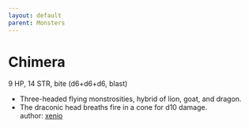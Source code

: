 ```yaml
---
layout: default
parent: Monsters 
--- 
```

# Chimera
9 HP, 14 STR, bite (d6+d6+d6, blast)  
- Three-headed flying monstrosities, hybrid of lion, goat, and dragon.  
- The draconic head breaths fire in a cone for d10 damage.  
author: [xenio](https://xenioinabottle.blogspot.com) 
